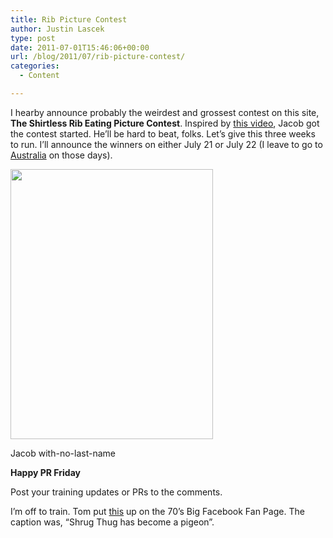 ```yaml
---
title: Rib Picture Contest
author: Justin Lascek
type: post
date: 2011-07-01T15:46:06+00:00
url: /blog/2011/07/rib-picture-contest/
categories:
  - Content

---
```

I hearby announce probably the weirdest and grossest contest on this site, **The Shirtless Rib Eating Picture Contest**. Inspired by [this video][1], Jacob got the contest started. He&#8217;ll be hard to beat, folks. Let&#8217;s give this three weeks to run. I&#8217;ll announce the winners on either July 21 or July 22 (I leave to go to [Australia][2] on those days).
  

  


<div id="attachment_4693" style="width: 334px" class="wp-caption aligncenter">
  <a href="/2011/07/269145_10150687912945277_502985276_19272365_1474173_n.jpg"><img aria-describedby="caption-attachment-4693" data-attachment-id="4693" data-permalink="/blog/2011/07/rib-picture-contest/269145_10150687912945277_502985276_19272365_1474173_n/" data-orig-file="/2011/07/269145_10150687912945277_502985276_19272365_1474173_n.jpg" data-orig-size="540,720" data-comments-opened="1" data-image-meta="{&quot;aperture&quot;:&quot;0&quot;,&quot;credit&quot;:&quot;&quot;,&quot;camera&quot;:&quot;&quot;,&quot;caption&quot;:&quot;&quot;,&quot;created_timestamp&quot;:&quot;0&quot;,&quot;copyright&quot;:&quot;&quot;,&quot;focal_length&quot;:&quot;0&quot;,&quot;iso&quot;:&quot;0&quot;,&quot;shutter_speed&quot;:&quot;0&quot;,&quot;title&quot;:&quot;&quot;}" data-image-title="269145_10150687912945277_502985276_19272365_1474173_n" data-image-description="" data-medium-file="/2011/07/269145_10150687912945277_502985276_19272365_1474173_n.jpg" data-large-file="/2011/07/269145_10150687912945277_502985276_19272365_1474173_n.jpg" class="size-full wp-image-4693 " title="269145_10150687912945277_502985276_19272365_1474173_n" src="/2011/07/269145_10150687912945277_502985276_19272365_1474173_n.jpg" alt="" width="324" height="432" /></a>
  
  <p id="caption-attachment-4693" class="wp-caption-text">
    Jacob with-no-last-name
  </p>
</div>


  

  
**Happy PR Friday**
  
Post your training updates or PRs to the comments.
  

  
I&#8217;m off to train. Tom put [this][3] up on the 70&#8217;s Big Facebook Fan Page. The caption was, &#8220;Shrug Thug has become a pigeon&#8221;.

 [1]: http://www.youtube.com/watch?v=8Z9HpS7uFcM
 [2]: /store/workshop_sydney/
 [3]: http://i.imgur.com/HsbAA.gif
